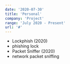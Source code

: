```yaml
---
date: '2020-07-30'
title: 'Personal'
company: 'Project'
range: 'July 2020 - Present'
url: '#'
---
```


- Lockphish (2020)
- phishing lock
- Packet Sniffer (2020)
- network packet sniffing
